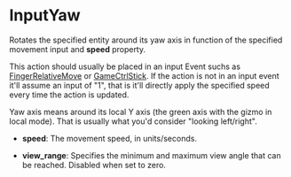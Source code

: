 # InputYaw

Rotates the specified entity around its yaw axis in function of the
specified movement input and **speed** property.

This action should usually be placed in an input Event suchs as
[FingerRelativeMove](Event/FingerRelativeMove) or
[GameCtrlStick](Event/GameCtrlStick). If the action is not in an input
event it'll assume an input of "1", that is it'll directly apply the
specified speed every time the action is updated.

Yaw axis means around its local Y axis (the green axis with the gizmo in
local mode). That is usually what you'd consider "looking left/right".

-   **speed**: The movement speed, in units/seconds.

<!-- -->

-   **view\_range**: Specifies the minimum and maximum view angle that
    can be reached. Disabled when set to zero.
